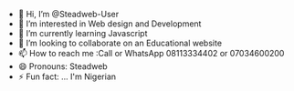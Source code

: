 - 👋 Hi, I’m @Steadweb-User
- 👀 I’m interested in Web design and Development 
- 🌱 I’m currently learning Javascript 
- 💞️ I’m looking to collaborate on an Educational website 
- 📫 How to reach me :Call or WhatsApp 08113334402 or 07034600200
- 😄 Pronouns: Steadweb 
- ⚡ Fun fact: ... I'm Nigerian 

<!---
Steadweb-User/Steadweb-User is a ✨ special ✨ repository because its `README.md` (this file) appears on your GitHub profile.
You can click the Preview link to take a look at your changes.
--->
